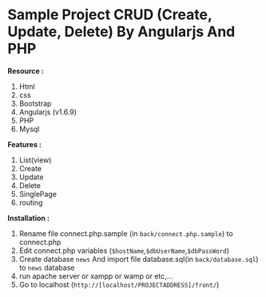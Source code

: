 # Sample Project CRUD (Create, Update, Delete) By Angularjs And PHP
<b>Resource :</b>
1. Html
2. css
3. Bootstrap
4. Angularjs (v1.6.9)
5. PHP
6. Mysql


<b>Features :</b>
1. List(view)
2. Create
3. Update
4. Delete
5. SinglePage
6. routing

<b> Installation :</b>
1. Rename file connect.php.sample (in `back/connect.php.sample`) to connect.php
2. Edit connect.php variables (`$hostName`,`$dbUserName`,`$dbPassWord`)
3. Create database `news` And import file database.sql(in `back/database.sql`) to `news` database
4. run apache server or xampp or wamp or etc,...
5. Go to localhost (`http://[localhost/PROJECTADDRESS]/front/`)

